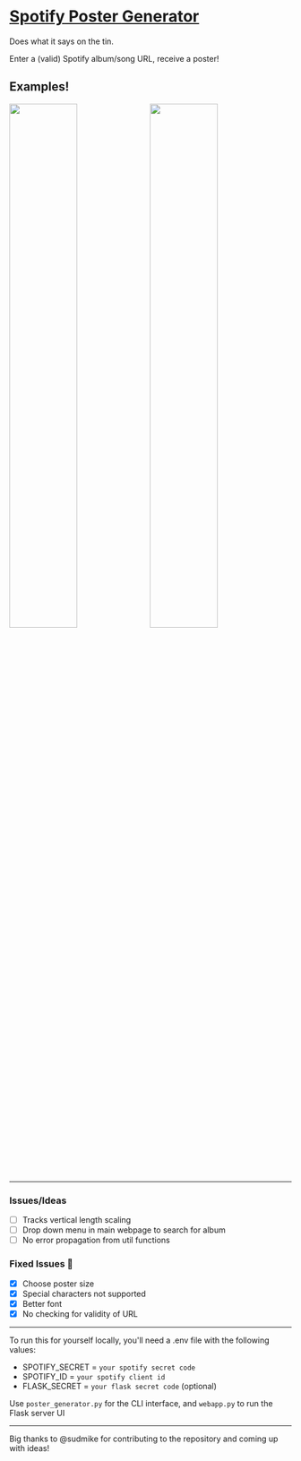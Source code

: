 # [Spotify Poster Generator](https://postergen.anveshakr.com)

Does what it says on the tin.

Enter a (valid) Spotify album/song URL, receive a poster!

## Examples!

<p float="center">
  <img src="images/Honestly,_Nevermind_dark_poster.png" width="49%" />
  <img src="images/結束バンド_light_poster.png" width="49%" /> 
</p>

---

### Issues/Ideas
- [ ] Tracks vertical length scaling
- [ ] Drop down menu in main webpage to search for album
- [ ] No error propagation from util functions
  
### Fixed Issues 🎉
- [x] Choose poster size
- [x] Special characters not supported
- [x] Better font
- [x] No checking for validity of URL
---
To run this for yourself locally, you'll need a .env file with the following values:
- SPOTIFY_SECRET = `your spotify secret code`
- SPOTIFY_ID = `your spotify client id`
- FLASK_SECRET = `your flask secret code` (optional) 

Use `poster_generator.py` for the CLI interface, and `webapp.py` to run the Flask server UI

---
Big thanks to @sudmike for contributing to the repository and coming up with ideas!
